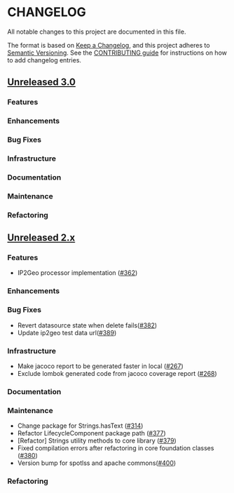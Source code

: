 # CHANGELOG
All notable changes to this project are documented in this file.

The format is based on [Keep a Changelog](https://keepachangelog.com/en/1.0.0/), and this project adheres to [Semantic Versioning](https://semver.org/spec/v2.0.0.html). See the [CONTRIBUTING guide](./CONTRIBUTING.md#Changelog) for instructions on how to add changelog entries.

## [Unreleased 3.0](https://github.com/opensearch-project/geospatial/compare/2.x...HEAD)
### Features
### Enhancements
### Bug Fixes
### Infrastructure
### Documentation
### Maintenance
### Refactoring

## [Unreleased 2.x](https://github.com/opensearch-project/geospatial/compare/2.9...2.x)
### Features
* IP2Geo processor implementation ([#362](https://github.com/opensearch-project/geospatial/pull/362))
### Enhancements
### Bug Fixes
* Revert datasource state when delete fails([#382](https://github.com/opensearch-project/geospatial/pull/382))
* Update ip2geo test data url([#389](https://github.com/opensearch-project/geospatial/pull/389))
### Infrastructure
* Make jacoco report to be generated faster in local ([#267](https://github.com/opensearch-project/geospatial/pull/267))
* Exclude lombok generated code from jacoco coverage report ([#268](https://github.com/opensearch-project/geospatial/pull/268))
### Documentation
### Maintenance
* Change package for Strings.hasText ([#314](https://github.com/opensearch-project/geospatial/pull/314))
* Refactor LifecycleComponent package path ([#377](https://github.com/opensearch-project/geospatial/pull/377))
* [Refactor] Strings utility methods to core library ([#379](https://github.com/opensearch-project/geospatial/pull/379))
* Fixed compilation errors after refactoring in core foundation classes ([#380](https://github.com/opensearch-project/geospatial/pull/380))
* Version bump for spotlss and apache commons([#400](https://github.com/opensearch-project/geospatial/pull/400))
### Refactoring
